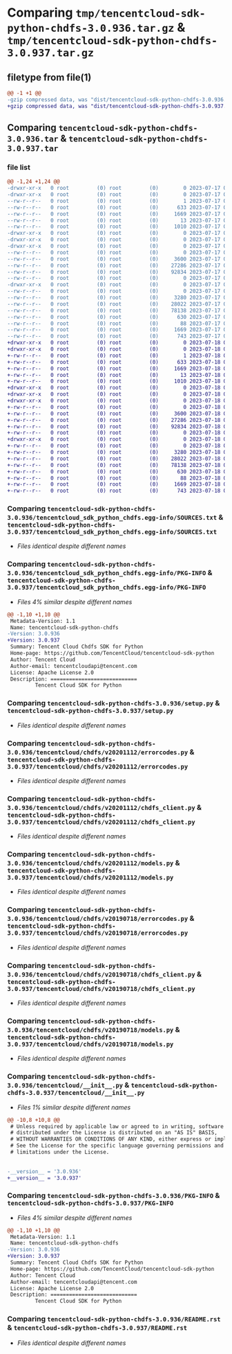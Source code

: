 # Comparing `tmp/tencentcloud-sdk-python-chdfs-3.0.936.tar.gz` & `tmp/tencentcloud-sdk-python-chdfs-3.0.937.tar.gz`

## filetype from file(1)

```diff
@@ -1 +1 @@
-gzip compressed data, was "dist/tencentcloud-sdk-python-chdfs-3.0.936.tar", last modified: Mon Jul 17 00:20:30 2023, max compression
+gzip compressed data, was "dist/tencentcloud-sdk-python-chdfs-3.0.937.tar", last modified: Tue Jul 18 00:19:55 2023, max compression
```

## Comparing `tencentcloud-sdk-python-chdfs-3.0.936.tar` & `tencentcloud-sdk-python-chdfs-3.0.937.tar`

### file list

```diff
@@ -1,24 +1,24 @@
-drwxr-xr-x   0 root         (0) root         (0)        0 2023-07-17 00:20:30.000000 tencentcloud-sdk-python-chdfs-3.0.936/
-drwxr-xr-x   0 root         (0) root         (0)        0 2023-07-17 00:20:30.000000 tencentcloud-sdk-python-chdfs-3.0.936/tencentcloud_sdk_python_chdfs.egg-info/
--rw-r--r--   0 root         (0) root         (0)        1 2023-07-17 00:20:30.000000 tencentcloud-sdk-python-chdfs-3.0.936/tencentcloud_sdk_python_chdfs.egg-info/dependency_links.txt
--rw-r--r--   0 root         (0) root         (0)      633 2023-07-17 00:20:30.000000 tencentcloud-sdk-python-chdfs-3.0.936/tencentcloud_sdk_python_chdfs.egg-info/SOURCES.txt
--rw-r--r--   0 root         (0) root         (0)     1669 2023-07-17 00:20:30.000000 tencentcloud-sdk-python-chdfs-3.0.936/tencentcloud_sdk_python_chdfs.egg-info/PKG-INFO
--rw-r--r--   0 root         (0) root         (0)       13 2023-07-17 00:20:30.000000 tencentcloud-sdk-python-chdfs-3.0.936/tencentcloud_sdk_python_chdfs.egg-info/top_level.txt
--rw-r--r--   0 root         (0) root         (0)     1010 2023-07-17 00:20:30.000000 tencentcloud-sdk-python-chdfs-3.0.936/setup.py
-drwxr-xr-x   0 root         (0) root         (0)        0 2023-07-17 00:20:30.000000 tencentcloud-sdk-python-chdfs-3.0.936/tencentcloud/
-drwxr-xr-x   0 root         (0) root         (0)        0 2023-07-17 00:20:30.000000 tencentcloud-sdk-python-chdfs-3.0.936/tencentcloud/chdfs/
-drwxr-xr-x   0 root         (0) root         (0)        0 2023-07-17 00:20:30.000000 tencentcloud-sdk-python-chdfs-3.0.936/tencentcloud/chdfs/v20201112/
--rw-r--r--   0 root         (0) root         (0)        0 2023-07-17 00:20:30.000000 tencentcloud-sdk-python-chdfs-3.0.936/tencentcloud/chdfs/v20201112/__init__.py
--rw-r--r--   0 root         (0) root         (0)     3600 2023-07-17 00:20:30.000000 tencentcloud-sdk-python-chdfs-3.0.936/tencentcloud/chdfs/v20201112/errorcodes.py
--rw-r--r--   0 root         (0) root         (0)    27286 2023-07-17 00:20:30.000000 tencentcloud-sdk-python-chdfs-3.0.936/tencentcloud/chdfs/v20201112/chdfs_client.py
--rw-r--r--   0 root         (0) root         (0)    92834 2023-07-17 00:20:30.000000 tencentcloud-sdk-python-chdfs-3.0.936/tencentcloud/chdfs/v20201112/models.py
--rw-r--r--   0 root         (0) root         (0)        0 2023-07-17 00:20:30.000000 tencentcloud-sdk-python-chdfs-3.0.936/tencentcloud/chdfs/__init__.py
-drwxr-xr-x   0 root         (0) root         (0)        0 2023-07-17 00:20:30.000000 tencentcloud-sdk-python-chdfs-3.0.936/tencentcloud/chdfs/v20190718/
--rw-r--r--   0 root         (0) root         (0)        0 2023-07-17 00:20:30.000000 tencentcloud-sdk-python-chdfs-3.0.936/tencentcloud/chdfs/v20190718/__init__.py
--rw-r--r--   0 root         (0) root         (0)     3280 2023-07-17 00:20:30.000000 tencentcloud-sdk-python-chdfs-3.0.936/tencentcloud/chdfs/v20190718/errorcodes.py
--rw-r--r--   0 root         (0) root         (0)    28022 2023-07-17 00:20:30.000000 tencentcloud-sdk-python-chdfs-3.0.936/tencentcloud/chdfs/v20190718/chdfs_client.py
--rw-r--r--   0 root         (0) root         (0)    78138 2023-07-17 00:20:30.000000 tencentcloud-sdk-python-chdfs-3.0.936/tencentcloud/chdfs/v20190718/models.py
--rw-r--r--   0 root         (0) root         (0)      630 2023-07-17 00:20:30.000000 tencentcloud-sdk-python-chdfs-3.0.936/tencentcloud/__init__.py
--rw-r--r--   0 root         (0) root         (0)       88 2023-07-17 00:20:30.000000 tencentcloud-sdk-python-chdfs-3.0.936/setup.cfg
--rw-r--r--   0 root         (0) root         (0)     1669 2023-07-17 00:20:30.000000 tencentcloud-sdk-python-chdfs-3.0.936/PKG-INFO
--rw-r--r--   0 root         (0) root         (0)      743 2023-07-17 00:20:30.000000 tencentcloud-sdk-python-chdfs-3.0.936/README.rst
+drwxr-xr-x   0 root         (0) root         (0)        0 2023-07-18 00:19:55.000000 tencentcloud-sdk-python-chdfs-3.0.937/
+drwxr-xr-x   0 root         (0) root         (0)        0 2023-07-18 00:19:55.000000 tencentcloud-sdk-python-chdfs-3.0.937/tencentcloud_sdk_python_chdfs.egg-info/
+-rw-r--r--   0 root         (0) root         (0)        1 2023-07-18 00:19:55.000000 tencentcloud-sdk-python-chdfs-3.0.937/tencentcloud_sdk_python_chdfs.egg-info/dependency_links.txt
+-rw-r--r--   0 root         (0) root         (0)      633 2023-07-18 00:19:55.000000 tencentcloud-sdk-python-chdfs-3.0.937/tencentcloud_sdk_python_chdfs.egg-info/SOURCES.txt
+-rw-r--r--   0 root         (0) root         (0)     1669 2023-07-18 00:19:55.000000 tencentcloud-sdk-python-chdfs-3.0.937/tencentcloud_sdk_python_chdfs.egg-info/PKG-INFO
+-rw-r--r--   0 root         (0) root         (0)       13 2023-07-18 00:19:55.000000 tencentcloud-sdk-python-chdfs-3.0.937/tencentcloud_sdk_python_chdfs.egg-info/top_level.txt
+-rw-r--r--   0 root         (0) root         (0)     1010 2023-07-18 00:19:55.000000 tencentcloud-sdk-python-chdfs-3.0.937/setup.py
+drwxr-xr-x   0 root         (0) root         (0)        0 2023-07-18 00:19:55.000000 tencentcloud-sdk-python-chdfs-3.0.937/tencentcloud/
+drwxr-xr-x   0 root         (0) root         (0)        0 2023-07-18 00:19:55.000000 tencentcloud-sdk-python-chdfs-3.0.937/tencentcloud/chdfs/
+drwxr-xr-x   0 root         (0) root         (0)        0 2023-07-18 00:19:55.000000 tencentcloud-sdk-python-chdfs-3.0.937/tencentcloud/chdfs/v20201112/
+-rw-r--r--   0 root         (0) root         (0)        0 2023-07-18 00:19:55.000000 tencentcloud-sdk-python-chdfs-3.0.937/tencentcloud/chdfs/v20201112/__init__.py
+-rw-r--r--   0 root         (0) root         (0)     3600 2023-07-18 00:19:55.000000 tencentcloud-sdk-python-chdfs-3.0.937/tencentcloud/chdfs/v20201112/errorcodes.py
+-rw-r--r--   0 root         (0) root         (0)    27286 2023-07-18 00:19:55.000000 tencentcloud-sdk-python-chdfs-3.0.937/tencentcloud/chdfs/v20201112/chdfs_client.py
+-rw-r--r--   0 root         (0) root         (0)    92834 2023-07-18 00:19:55.000000 tencentcloud-sdk-python-chdfs-3.0.937/tencentcloud/chdfs/v20201112/models.py
+-rw-r--r--   0 root         (0) root         (0)        0 2023-07-18 00:19:55.000000 tencentcloud-sdk-python-chdfs-3.0.937/tencentcloud/chdfs/__init__.py
+drwxr-xr-x   0 root         (0) root         (0)        0 2023-07-18 00:19:55.000000 tencentcloud-sdk-python-chdfs-3.0.937/tencentcloud/chdfs/v20190718/
+-rw-r--r--   0 root         (0) root         (0)        0 2023-07-18 00:19:55.000000 tencentcloud-sdk-python-chdfs-3.0.937/tencentcloud/chdfs/v20190718/__init__.py
+-rw-r--r--   0 root         (0) root         (0)     3280 2023-07-18 00:19:55.000000 tencentcloud-sdk-python-chdfs-3.0.937/tencentcloud/chdfs/v20190718/errorcodes.py
+-rw-r--r--   0 root         (0) root         (0)    28022 2023-07-18 00:19:55.000000 tencentcloud-sdk-python-chdfs-3.0.937/tencentcloud/chdfs/v20190718/chdfs_client.py
+-rw-r--r--   0 root         (0) root         (0)    78138 2023-07-18 00:19:55.000000 tencentcloud-sdk-python-chdfs-3.0.937/tencentcloud/chdfs/v20190718/models.py
+-rw-r--r--   0 root         (0) root         (0)      630 2023-07-18 00:19:55.000000 tencentcloud-sdk-python-chdfs-3.0.937/tencentcloud/__init__.py
+-rw-r--r--   0 root         (0) root         (0)       88 2023-07-18 00:19:55.000000 tencentcloud-sdk-python-chdfs-3.0.937/setup.cfg
+-rw-r--r--   0 root         (0) root         (0)     1669 2023-07-18 00:19:55.000000 tencentcloud-sdk-python-chdfs-3.0.937/PKG-INFO
+-rw-r--r--   0 root         (0) root         (0)      743 2023-07-18 00:19:55.000000 tencentcloud-sdk-python-chdfs-3.0.937/README.rst
```

### Comparing `tencentcloud-sdk-python-chdfs-3.0.936/tencentcloud_sdk_python_chdfs.egg-info/SOURCES.txt` & `tencentcloud-sdk-python-chdfs-3.0.937/tencentcloud_sdk_python_chdfs.egg-info/SOURCES.txt`

 * *Files identical despite different names*

### Comparing `tencentcloud-sdk-python-chdfs-3.0.936/tencentcloud_sdk_python_chdfs.egg-info/PKG-INFO` & `tencentcloud-sdk-python-chdfs-3.0.937/tencentcloud_sdk_python_chdfs.egg-info/PKG-INFO`

 * *Files 4% similar despite different names*

```diff
@@ -1,10 +1,10 @@
 Metadata-Version: 1.1
 Name: tencentcloud-sdk-python-chdfs
-Version: 3.0.936
+Version: 3.0.937
 Summary: Tencent Cloud Chdfs SDK for Python
 Home-page: https://github.com/TencentCloud/tencentcloud-sdk-python
 Author: Tencent Cloud
 Author-email: tencentcloudapi@tencent.com
 License: Apache License 2.0
 Description: ============================
         Tencent Cloud SDK for Python
```

### Comparing `tencentcloud-sdk-python-chdfs-3.0.936/setup.py` & `tencentcloud-sdk-python-chdfs-3.0.937/setup.py`

 * *Files identical despite different names*

### Comparing `tencentcloud-sdk-python-chdfs-3.0.936/tencentcloud/chdfs/v20201112/errorcodes.py` & `tencentcloud-sdk-python-chdfs-3.0.937/tencentcloud/chdfs/v20201112/errorcodes.py`

 * *Files identical despite different names*

### Comparing `tencentcloud-sdk-python-chdfs-3.0.936/tencentcloud/chdfs/v20201112/chdfs_client.py` & `tencentcloud-sdk-python-chdfs-3.0.937/tencentcloud/chdfs/v20201112/chdfs_client.py`

 * *Files identical despite different names*

### Comparing `tencentcloud-sdk-python-chdfs-3.0.936/tencentcloud/chdfs/v20201112/models.py` & `tencentcloud-sdk-python-chdfs-3.0.937/tencentcloud/chdfs/v20201112/models.py`

 * *Files identical despite different names*

### Comparing `tencentcloud-sdk-python-chdfs-3.0.936/tencentcloud/chdfs/v20190718/errorcodes.py` & `tencentcloud-sdk-python-chdfs-3.0.937/tencentcloud/chdfs/v20190718/errorcodes.py`

 * *Files identical despite different names*

### Comparing `tencentcloud-sdk-python-chdfs-3.0.936/tencentcloud/chdfs/v20190718/chdfs_client.py` & `tencentcloud-sdk-python-chdfs-3.0.937/tencentcloud/chdfs/v20190718/chdfs_client.py`

 * *Files identical despite different names*

### Comparing `tencentcloud-sdk-python-chdfs-3.0.936/tencentcloud/chdfs/v20190718/models.py` & `tencentcloud-sdk-python-chdfs-3.0.937/tencentcloud/chdfs/v20190718/models.py`

 * *Files identical despite different names*

### Comparing `tencentcloud-sdk-python-chdfs-3.0.936/tencentcloud/__init__.py` & `tencentcloud-sdk-python-chdfs-3.0.937/tencentcloud/__init__.py`

 * *Files 1% similar despite different names*

```diff
@@ -10,8 +10,8 @@
 # Unless required by applicable law or agreed to in writing, software
 # distributed under the License is distributed on an "AS IS" BASIS,
 # WITHOUT WARRANTIES OR CONDITIONS OF ANY KIND, either express or implied.
 # See the License for the specific language governing permissions and
 # limitations under the License.
 
 
-__version__ = '3.0.936'
+__version__ = '3.0.937'
```

### Comparing `tencentcloud-sdk-python-chdfs-3.0.936/PKG-INFO` & `tencentcloud-sdk-python-chdfs-3.0.937/PKG-INFO`

 * *Files 4% similar despite different names*

```diff
@@ -1,10 +1,10 @@
 Metadata-Version: 1.1
 Name: tencentcloud-sdk-python-chdfs
-Version: 3.0.936
+Version: 3.0.937
 Summary: Tencent Cloud Chdfs SDK for Python
 Home-page: https://github.com/TencentCloud/tencentcloud-sdk-python
 Author: Tencent Cloud
 Author-email: tencentcloudapi@tencent.com
 License: Apache License 2.0
 Description: ============================
         Tencent Cloud SDK for Python
```

### Comparing `tencentcloud-sdk-python-chdfs-3.0.936/README.rst` & `tencentcloud-sdk-python-chdfs-3.0.937/README.rst`

 * *Files identical despite different names*

